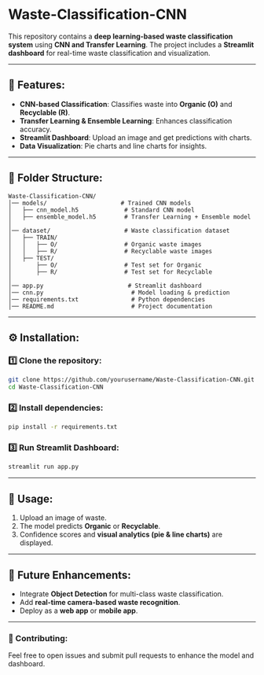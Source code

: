 # Waste-Classification-CNN

This repository contains a **deep learning-based waste classification system** using **CNN and Transfer Learning**. The project includes a **Streamlit dashboard** for real-time waste classification and visualization.

---

## 🚀 Features:
- **CNN-based Classification**: Classifies waste into **Organic (O)** and **Recyclable (R)**.
- **Transfer Learning & Ensemble Learning**: Enhances classification accuracy.
- **Streamlit Dashboard**: Upload an image and get predictions with charts.
- **Data Visualization**: Pie charts and line charts for insights.

---

## 📁 Folder Structure:
```
Waste-Classification-CNN/
│── models/                     # Trained CNN models
│   ├── cnn_model.h5             # Standard CNN model
│   ├── ensemble_model.h5        # Transfer Learning + Ensemble model
│
│── dataset/                     # Waste classification dataset
│   ├── TRAIN/
│   │   ├── O/                   # Organic waste images
│   │   ├── R/                   # Recyclable waste images
│   ├── TEST/
│       ├── O/                   # Test set for Organic
│       ├── R/                   # Test set for Recyclable
│
│── app.py                        # Streamlit dashboard
│── cnn.py                         # Model loading & prediction
│── requirements.txt               # Python dependencies
│── README.md                      # Project documentation
```

---

## ⚙️ Installation:
### 1️⃣ Clone the repository:
```bash
git clone https://github.com/yourusername/Waste-Classification-CNN.git
cd Waste-Classification-CNN
```

### 2️⃣ Install dependencies:
```bash
pip install -r requirements.txt
```

### 3️⃣ Run Streamlit Dashboard:
```bash
streamlit run app.py
```

---

## 🎯 Usage:
1. Upload an image of waste.
2. The model predicts **Organic** or **Recyclable**.
3. Confidence scores and **visual analytics (pie & line charts)** are displayed.

---

## 📌 Future Enhancements:
- Integrate **Object Detection** for multi-class waste classification.
- Add **real-time camera-based waste recognition**.
- Deploy as a **web app** or **mobile app**.

---

### **📢 Contributing:**
Feel free to open issues and submit pull requests to enhance the model and dashboard.
